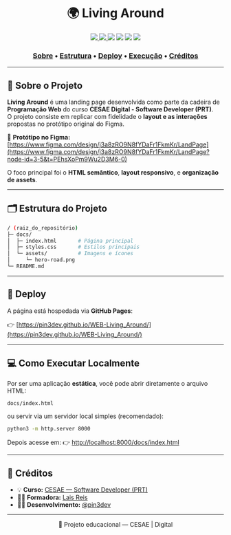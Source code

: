 <h1 align="center">🌍 Living Around</h1>

<p align="center">
  <a href="https://pin3dev.github.io/WEB-Living_Around/">
    <img src="https://img.shields.io/badge/status-online-success?style=for-the-badge"/>
  </a>
  <a href="https://www.figma.com/design/j3a8zRO9N8fYDaFr1FkmKr/LandPage?node-id=3-5&t=PEhsXoPm9Wu2D3M6-0">
    <img src="https://img.shields.io/badge/Figma-blue?style=for-the-badge&logo=figma&logoColor=white"/>
  </a>
  <img src="https://img.shields.io/badge/HTML5-E34F26?style=for-the-badge&logo=html5&logoColor=white"/>
  <img src="https://img.shields.io/badge/CSS3-1572B6?style=for-the-badge&logo=css3&logoColor=white"/>
  <img src="https://img.shields.io/badge/Bootstrap-563D7C?style=for-the-badge&logo=bootstrap&logoColor=white"/>
  <img src="https://img.shields.io/badge/JavaScript-F7DF1E?style=for-the-badge&logo=javascript&logoColor=black"/>
</p>




<!-- <p align="center">
  <img src="https://github.com/pin3dev/WEB-Living_Around/blob/main/docs/assets/hero-road.png" width="600" />
</p> -->

<h3>
  <p align="center">
    <a href="#about">Sobre</a> •
    <a href="#structure">Estrutura</a> •
    <a href="#deploy">Deploy</a> •
    <a href="#run">Execução</a> •
    <a href="#contributors">Créditos</a>
  </p>
</h3>

---

## 🧩 Sobre o Projeto <a id="about"></a>

**Living Around** é uma landing page desenvolvida como parte da cadeira de **Programação Web** do curso **CESAE Digital - Software Developer (PRT)**.  
O projeto consiste em replicar com fidelidade o **layout e as interações** propostas no protótipo original do Figma.

🎨 **Protótipo no Figma:**  
[https://www.figma.com/design/j3a8zRO9N8fYDaFr1FkmKr/LandPage](https://www.figma.com/design/j3a8zRO9N8fYDaFr1FkmKr/LandPage?node-id=3-5&t=PEhsXoPm9Wu2D3M6-0)

O foco principal foi o **HTML semântico**, **layout responsivo**, e **organização de assets**.

---

## 🗂️ Estrutura do Projeto <a id="structure"></a>

```bash
/ (raiz_do_repositório)
├─ docs/
│  ├─ index.html       # Página principal
│  ├─ styles.css       # Estilos principais
│  └─ assets/          # Imagens e ícones
│     └─ hero-road.png
└─ README.md
````

---

## 🚀 Deploy <a id="deploy"></a>

A página está hospedada via **GitHub Pages**:

👉 [https://pin3dev.github.io/WEB-Living_Around/](https://pin3dev.github.io/WEB-Living_Around/)

---

## 💻 Como Executar Localmente <a id="run"></a>

Por ser uma aplicação **estática**, você pode abrir diretamente o arquivo HTML:

```bash
docs/index.html
```

ou servir via um servidor local simples (recomendado):

```bash
python3 -m http.server 8000
```

Depois acesse em:
👉 [http://localhost:8000/docs/index.html](http://localhost:8000/docs/index.html)

---

## 👥 Créditos <a id="contributors"></a>

* 💡 **Curso:** [CESAE — Software Developer (PRT)](https://www.cesaedigital.pt/)
* 👩‍🏫 **Formadora:** [Lais Reis](https://github.com/laisreis04)
* 👨‍💻 **Desenvolvimento:** [@pin3dev](https://github.com/pin3dev)

---

<p align="center">📘 Projeto educacional — CESAE | Digital</p>

